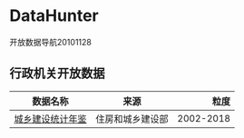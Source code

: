 # DataHunter
开放数据导航20101128
## 行政机关开放数据
数据名称|来源|粒度
--|:--:|--:
[城乡建设统计年鉴](http://www.mohurd.gov.cn/xytj/tjzljsxytjgb/index.html)|住房和城乡建设部|2002-2018

